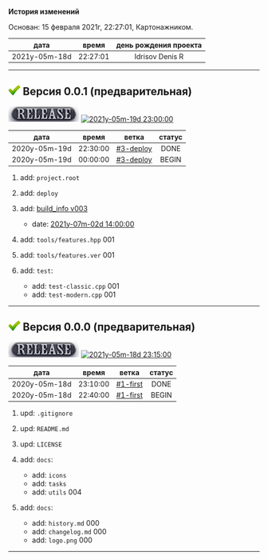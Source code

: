 [M]: #main  "история проекта"
[P]: icons/progress.png
[S]: icons/success.png
[R]: icons/release.png
[B]: icons/bug.png

<a name="main"></a>
**История изменений**  

Основан: 15 февраля 2021г, 22:27:01, Картонажником.  

|      дата     |  время   | день рождения проекта |  
|:-------------:|:--------:|:---------------------:|  
| 2021y-05m-18d | 22:27:01 |    Idrisov Denis R    |  

----------------------------------------------------

<a name="v001"></a>
[![S]][M] **Версия 0.0.1 (предварительная)**
--------------------------------------------
[![R]][R0001] [![2021y-05m-19d 23:00:00]][R0001]  

[2021y-05m-19d 23:00:00]: https://img.shields.io/static/v1?label=2021y-05m-19d&message=23:00:00&color=yellowgreen
[R0001]: changelog.md/#v001

|      дата     |  время   |    ветка    | статус |  
|:-------------:|:--------:|:-----------:|:------:|  
| 2020y-05m-19d | 22:30:00 | [#3-deploy] | DONE   |  
| 2020y-05m-19d | 00:00:00 | [#3-deploy] | BEGIN  |  

1) add: `project.root`  
2) add: `deploy`  

3) add: [build_info v003]  
     - date: [2021y-07m-02d 14:00:00][build_info v003]  

4) add: `tools/features.hpp`     001  
5) add: `tools/features.ver`     001  

6) add: `test`:  
     - add: `test-classic.cpp`   001  
     - add: `test-modern.cpp`    001  

[build_info v003]: https://github.com/Kartonagnick/build_info/blob/master/docs/history.md#v003
[#3-deploy]: tasks/2021y-05m-19d-0003-deploy.md

--------------------------------------------

<a name="v000"></a>
[![S]][M] **Версия 0.0.0 (предварительная)**
--------------------------------------------
[![R]][R0000] [![2021y-05m-18d 23:15:00]][R0000]  

[2021y-05m-18d 23:15:00]: https://img.shields.io/static/v1?label=2021y-05m-18d&message=23:15:00&color=yellowgreen
[R0000]: changelog.md/#v000

|      дата     |  время   |   ветка    | статус |  
|:-------------:|:--------:|:----------:|:------:|  
| 2020y-05m-18d | 23:10:00 | [#1-first] | DONE   |  
| 2020y-05m-18d | 22:40:00 | [#1-first] | BEGIN  |  
 
1) upd: `.gitignore`  
2) upd: `README.md`  
3) upd: `LICENSE`  

4) add: `docs`:  
     - add: `icons`  
     - add: `tasks`  
     - add: `utils`          004  

5) add: `docs`:  
     - add: `history.md`     000  
     - add: `changelog.md`   000  
     - add: `logo.png`       000  

[#1-first]: tasks/2021y-05m-18d-0001-first.md

--------------------------------------------




